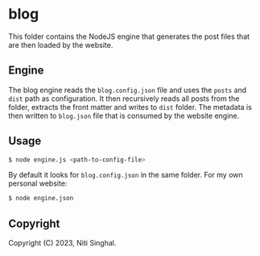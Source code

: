 # blog

This folder contains the NodeJS engine that generates the post
files that are then loaded by the website.

## Engine

The blog engine reads the `blog.config.json` file and uses the `posts`
and `dist` path as configuration. It then recursively reads all posts
from the folder, extracts the front matter and writes to `dist` folder.
The metadata is then written to `blog.json` file that is consumed by
the website engine.

## Usage

```sh
$ node engine.js <path-to-config-file>
```

By default it looks for `blog.config.json` in the same folder. For my
own personal website:

```sh
$ node engine.json
```

## Copyright

Copyright (C) 2023, Niti Singhal.
